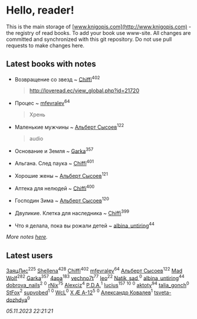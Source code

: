 # Hello, reader!
This is the main storage of [www.knigopis.com](http://www.knigopis.com) - the registry of read books.
To add your book use www-site. All changes are committed and synchronized with this git repository.
Do not use pull requests to make changes here.


## Latest books with notes
* Возвращение со звезд ~ [Chiffi](users/105/105831994080785626680-google)<sup>402</sup>
    > http://loveread.ec/view_global.php?id=21720

* Процес ~ [mfevralev](users/140/140966150-vkontakte)<sup>64</sup>
    > Хрень

* Маленькие мужчины ~ [Альберт Сысоев](users/474/47446642-vkontakte)<sup>122</sup>
    > audio

* Основание и Земля ~ [Garka](users/115/115753719718250012620-google)<sup>357</sup>

* Альгана. След паука ~ [Chiffi](users/105/105831994080785626680-google)<sup>401</sup>

* Хорошие жены ~ [Альберт Сысоев](users/474/47446642-vkontakte)<sup>121</sup>

* Аптека для нелюдей ~ [Chiffi](users/105/105831994080785626680-google)<sup>400</sup>

* Господин Зима ~ [Альберт Сысоев](users/474/47446642-vkontakte)<sup>120</sup>

* Двуликие. Клетка для наследника ~ [Chiffi](users/105/105831994080785626680-google)<sup>399</sup>

* Что я делала, пока вы рожали детей ~ [albina_untiring](users/257/2579695-vkontakte)<sup>44</sup>


_More notes [here](latest_books_with_notes.md)._


## Latest users
[ЗаяцЛис](users/112/112388384595246311466-google)<sup>225</sup> 
[Shellena](users/134/13413591548892934957-mailru)<sup>428</sup> 
[Chiffi](users/105/105831994080785626680-google)<sup>402</sup> 
[mfevralev](users/140/140966150-vkontakte)<sup>64</sup> 
[Альберт Сысоев](users/474/47446642-vkontakte)<sup>122</sup> 
[Mad Wolf](users/947/94738840-vkontakte)<sup>282</sup> 
[Garka](users/115/115753719718250012620-google)<sup>357</sup> 
[4apa](users/117/117392596378069249667-google)<sup>183</sup> 
[vechno7t](users/102/102483077884312127500-google)<sup>77</sup> 
[leo](users/106/106915386474260202605-google)<sup>22</sup> 
[Natik_sad ](users/108/108898237485217151983-google)<sup>0</sup> 
[albina_untiring](users/257/2579695-vkontakte)<sup>44</sup> 
[dobrova_nails](users/606/6069210-vkontakte)<sup>2</sup> 
[](users/112/112239748706900948406-google)<sup>0</sup> 
[rNix](users/227/22742452-yandex)<sup>75</sup> 
[Alexciz](users/104/104402554069177138887-google)<sup>4</sup> 
[P.D.A.](users/101/101885615006241630614-google)<sup>1</sup> 
[lucius](users/838/83820536-yandex)<sup>157</sup> 
[](users/101/101368518035734751027-google)<sup>10</sup> 
[](users/115/115095777313809768381-google)<sup>0</sup> 
[aktoty](users/275/275766107-vkontakte)<sup>94</sup> 
[talia_gonch](users/116/116727437007720956503-google)<sup>0</sup> 
[StFox](users/108/10824953-yandex)<sup>2</sup> 
[supvobed](users/111/111120684537115120803-google)<sup>1</sup> 
[](users/108/108689900996785507657-google)<sup>0</sup> 
[WcL](users/106/106758454733805717947-google)<sup>0</sup> 
[X Æ A-12](users/115/115609550904757194526-google)<sup>5</sup> 
[](users/112/112452730042794139520-google)<sup>0</sup> 
[Александр Ковалев](users/141/14161137020827113329-mailru)<sup>1</sup> 
[tsveta-dozhdya](users/983/983485507-yandex)<sup>0</sup> 


_05.11.2023 22:21:21_

